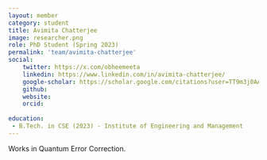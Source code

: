 ```yaml
---
layout: member
category: student
title: Avimita Chatterjee
image: researcher.png
role: PhD Student (Spring 2023)
permalink: 'team/avimita-chatterjee'
social:
    twitter: https://x.com/obheemeeta
    linkedin: https://www.linkedin.com/in/avimita-chatterjee/
    google-scholar: https://scholar.google.com/citations?user=TT9m3j0AAAAJ&hl=en&oi=ao
    github: 
    website:
    orcid: 
    
education:
 - B.Tech. in CSE (2023) - Institute of Engineering and Management
---
```


Works in Quantum Error Correction.
